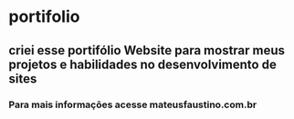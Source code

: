 # portifolio

## criei esse portifólio Website para mostrar meus projetos e habilidades no desenvolvimento de sites

### Para mais informações acesse mateusfaustino.com.br
